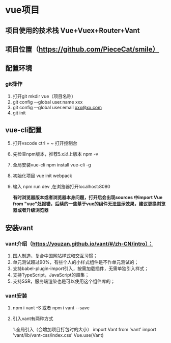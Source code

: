 # vue项目
## 项目使用的技术栈 Vue+Vuex+Router+Vant
## 项目位置（https://github.com/PieceCat/smile）
## 配置环境

### git操作
1. 打开git  mkdir vue（项目名称）
2. git config --global user.name xxx
3. git config --global user.email xxx@xx.com
4. git init

## vue-cli配置
5. 打开vscode  ctrl + ~  打开控制台
6. 先检查npm版本，推荐5.x以上版本  npm -v
7. 全局安装vue-cli  npm install vue-cli -g
8. 初始化项目  vue init webpack
9. 输入 npm run dev ,在浏览器打开localhost:8080

    **有时浏览器版本或者浏览器本身问题，打开后会出现sources 中import Vue from "vue"处报错，后续的一些基于vue的组件无法显示效果，建议更换浏览器或者升级浏览器**

##  安装vant
### vant介绍（https://youzan.github.io/vant/#/zh-CN/intro）：
1. 国人制造，复合中国网站样式和交互习惯；
2. 单元测试超过90%，有些个人的小样式组件是不作单元测试的；
3. 支持babel-plugin-import引入，按需加载插件，无需单独引入样式；
4. 支持TypeScript，JavaScript的超集；
5. 支持SSR，服务端渲染也是可以使用这个组件库的；

### vant安装
1. npm i vant -S 或者 npm i vant --save
2. 引入vant有两种方式


    1.全局引入（会增加项目打包时的大小）
     import Vant from 'vant'
     import 'vant/lib/vant-css/index.css'
     Vue.use(Vant)
